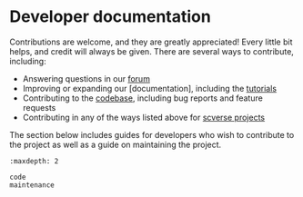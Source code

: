 # Developer documentation

Contributions are welcome, and they are greatly appreciated! Every little bit helps, and credit
will always be given. There are several ways to contribute, including:

- Answering questions in our [forum]
- Improving or expanding our [documentation], including the [tutorials]
- Contributing to the [codebase], including bug reports and feature requests
- Contributing in any of the ways listed above for [scverse projects]

The section below includes guides for developers who wish to contribute to the project as well as
a guide on maintaining the project.

```{toctree}
:maxdepth: 2

code
maintenance
```

[forum]: https://discourse.scverse.org/
[tutorials]: https://github.com/scverse/scvi-tutorials
[codebase]: https://github.com/scverse/scvi-tools
[scverse projects]: https://github.com/scverse

